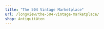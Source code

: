 ```yaml
---
title: "The 504 Vintage Marketplace"
url: /longview/the-504-vintage-marketplace/
shop: Antiquitäten
---
```

